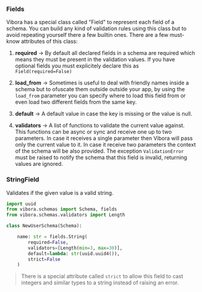 ### Fields

Vibora has a special class called "Field" to represent each field
of a schema. You can build any kind of validation rules using this class
but to avoid repeating yourself there a few builtin ones.
There are a few must-know attributes of this class:

1) **required** -> By default all declared fields in a schema are required which means
they must be present in the validation values.
If you have optional fields you must explicitely declare this as
`Field(required=False)`

2) **load_from** -> Sometimes is useful to deal with friendly names
inside a schema but to ofuscate them outside outside your app, by using the `load_from` parameter
you can specify where to load this field from or even load two
different fields from the same key.

3) **default** -> A default value in case the key is missing
or the value is null.

4) **validators** -> A list of functions to validate the current value against.
This functions can be async or sync and receive one up to two parameters.
In case it receives a single parameter then Vibora will pass only the current value to it.
In case it receive two parameters the context of the schema will be also provided.
The exception `ValidationError` must be raised to notify the schema that this field is invalid,
returning values are ignored.

### StringField

Validates if the given value is a valid string.

```py
import uuid
from vibora.schemas import Schema, fields
from vibora.schemas.validators import Length

class NewUserSchema(Schema):

    name: str = fields.String(
        required=False,
        validators=[Length(min=3, max=30)],
        default=lambda: str(uuid.uuid4()),
        strict=False
    )
```

> There is a special attribute called `strict` to allow this field to cast
integers and similar types to a string instead of raising an error.
